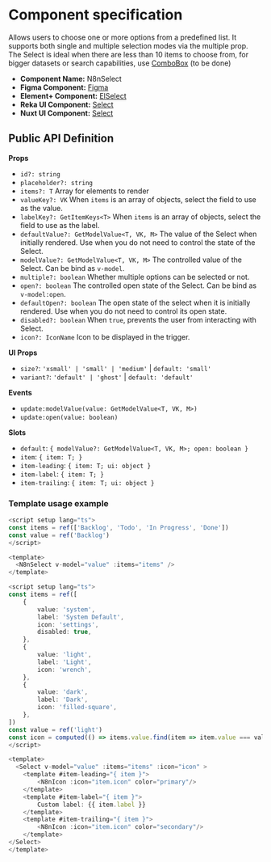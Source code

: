 # Component specification

Allows users to choose one or more options from a predefined list. It supports both single and multiple selection modes via the multiple prop.
The Select is ideal when there are less than 10 items to choose from, for bigger datasets or search capabilities, use [ComboBox](https://www.figma.com/design/8zib7Trf2D2CHYXrEGPHkg/n8n-Design-System-V3?node-id=2631-7139&m=dev) (to be done)

- **Component Name:** N8nSelect
- **Figma Component:** [Figma](https://www.figma.com/design/8zib7Trf2D2CHYXrEGPHkg/n8n-Design-System-V3?node-id=2121-630&m=dev)
- **Element+ Component:** [ElSelect](https://element-plus.org/en-US/component/select)
- **Reka UI Component:** [Select](https://reka-ui.com/docs/components/select)
- **Nuxt UI Component:** [Select](https://ui.nuxt.com/docs/components/select)


## Public API Definition

**Props**

- `id?: string`
- `placeholder?: string`
- `items?: T` Array for elements to render
- `valueKey?: VK` When `items` is an array of objects, select the field to use as the value.
- `labelKey?: GetItemKeys<T>` When `items` is an array of objects, select the field to use as the label.
- `defaultValue?: GetModelValue<T, VK, M>` The value of the Select when initially rendered. Use when you do not need to control the state of the Select.
- `modelValue?: GetModelValue<T, VK, M>` The controlled value of the Select. Can be bind as `v-model`.
- `multiple?: boolean` Whether multiple options can be selected or not.
- `open?: boolean`  The controlled open state of the Select. Can be bind as `v-model:open`.
- `defaultOpen?: boolean` The open state of the select when it is initially rendered. Use when you do not need to control its open state.
- `disabled?: boolean` When `true`, prevents the user from interacting with Select.
- `icon?: IconName` Icon to be displayed in the trigger.


**UI Props**

- `size?`: `'xsmall' | 'small' | 'medium'` | `default: 'small'`
- `variant?`: `'default' | 'ghost'` | `default: 'default'`

**Events**

- `update:modelValue(value: GetModelValue<T, VK, M>)`
- `update:open(value: boolean)`

**Slots**

- `default`: `{ modelValue?: GetModelValue<T, VK, M>; open: boolean }`
- `item`: `{ item: T; }`
- `item-leading`: `{ item: T; ui: object }`
- `item-label`: `{ item: T; }`
- `item-trailing`: `{ item: T; ui: object }`


### Template usage example

```Typescript
<script setup lang="ts">
const items = ref(['Backlog', 'Todo', 'In Progress', 'Done'])
const value = ref('Backlog')
</script>

<template>
  <N8nSelect v-model="value" :items="items" />
</template>
```

```Typescript
<script setup lang="ts">
const items = ref([
	{
		value: 'system',
		label: 'System Default',
		icon: 'settings',
		disabled: true,
	},
	{
		value: 'light',
		label: 'Light',
		icon: 'wrench',
	},
	{
		value: 'dark',
		label: 'Dark',
		icon: 'filled-square',
	},
])
const value = ref('light')
const icon = computed(() => items.value.find(item => item.value === value.value)?.icon)
</script>

<template>
  <Select v-model="value" :items="items" :icon="icon" >
	<template #item-leading="{ item }">
		<N8nIcon :icon="item.icon" color="primary"/>
	</template>
	<template #item-label="{ item }">
		Custom label: {{ item.label }}
	</template>
	<template #item-trailing="{ item }">
		<N8nIcon :icon="item.icon" color="secondary"/>
	</template>
</Select>
</template>
```
